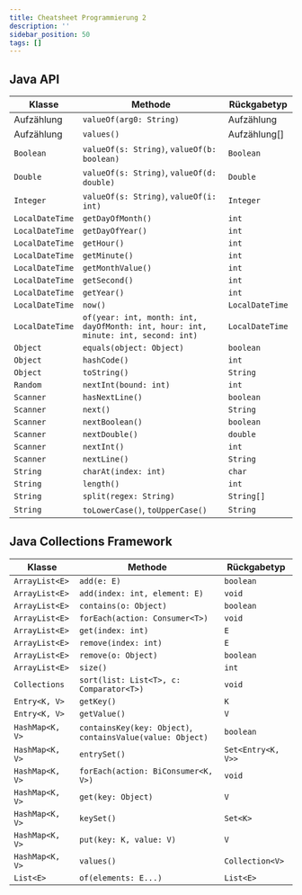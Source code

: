 ```yaml
---
title: Cheatsheet Programmierung 2
description: ''
sidebar_position: 50
tags: []
---
```


## Java API

| Klasse          | Methode                                                                           | Rückgabetyp      |
| --------------- | --------------------------------------------------------------------------------- | ---------------- |
| Aufzählung      | `valueOf(arg0: String)`                                                           | Aufzählung       |
| Aufzählung      | `values()`                                                                        | Aufzählung[]     |
| `Boolean`       | `valueOf(s: String)`, `valueOf(b: boolean)`                                       | `Boolean`        |
| `Double`        | `valueOf(s: String)`, `valueOf(d: double)`                                        | `Double`         |
| `Integer`       | `valueOf(s: String)`, `valueOf(i: int)`                                           | `Integer`        |
| `LocalDateTime` | `getDayOfMonth()`                                                                 | `int`            |
| `LocalDateTime` | `getDayOfYear()`                                                                  | `int`            |
| `LocalDateTime` | `getHour()`                                                                       | `int`            |
| `LocalDateTime` | `getMinute()`                                                                     | `int`            |
| `LocalDateTime` | `getMonthValue()`                                                                 | `int`            |
| `LocalDateTime` | `getSecond()`                                                                     | `int`            |
| `LocalDateTime` | `getYear()`                                                                       | `int`            |
| `LocalDateTime` | `now()`                                                                           | `LocalDateTime`  |
| `LocalDateTime` | `of(year: int, month: int, dayOfMonth: int, hour: int, minute: int, second: int)` | `LocalDateTime`  |
| `Object`        | `equals(object: Object)`                                                          | `boolean`        |
| `Object`        | `hashCode()`                                                                      | `int`            |
| `Object`        | `toString()`                                                                      | `String`         |
| `Random`        | `nextInt(bound: int)`                                                             | `int`            |
| `Scanner`       | `hasNextLine()`                                                                   | `boolean`        |
| `Scanner`       | `next()`                                                                          | `String`         |
| `Scanner`       | `nextBoolean()`                                                                   | `boolean`        |
| `Scanner`       | `nextDouble()`                                                                    | `double`         |
| `Scanner`       | `nextInt()`                                                                       | `int`            |
| `Scanner`       | `nextLine()`                                                                      | `String`         |
| `String`        | `charAt(index: int)`                                                              | `char`           |
| `String`        | `length()`                                                                        | `int`            |
| `String`        | `split(regex: String)`                                                            | `String[]`       |
| `String`        | `toLowerCase()`, `toUpperCase()`                                                  | `String`         |

## Java Collections Framework

| Klasse          | Methode                                                    | Rückgabetyp        |
| --------------- | ---------------------------------------------------------- | ------------------ |
| `ArrayList<E>`  | `add(e: E)`                                                | `boolean`          |
| `ArrayList<E>`  | `add(index: int, element: E)`                              | `void`             |
| `ArrayList<E>`  | `contains(o: Object)`                                      | `boolean`          |
| `ArrayList<E>`  | `forEach(action: Consumer<T>)`                             | `void`             |
| `ArrayList<E>`  | `get(index: int)`                                          | `E`                |
| `ArrayList<E>`  | `remove(index: int)`                                       | `E`                |
| `ArrayList<E>`  | `remove(o: Object)`                                        | `boolean`          |
| `ArrayList<E>`  | `size()`                                                   | `int`              |
| `Collections`   | `sort(list: List<T>, c: Comparator<T>)`                    | `void`             |
| `Entry<K, V>`   | `getKey()`                                                 | `K`                |
| `Entry<K, V>`   | `getValue()`                                               | `V`                |
| `HashMap<K, V>` | `containsKey(key: Object)`, `containsValue(value: Object)` | `boolean`          |
| `HashMap<K, V>` | `entrySet()`                                               | `Set<Entry<K, V>>` |
| `HashMap<K, V>` | `forEach(action: BiConsumer<K, V>)`                        | `void`             |
| `HashMap<K, V>` | `get(key: Object)`                                         | `V`                |
| `HashMap<K, V>` | `keySet()`                                                 | `Set<K>`           |
| `HashMap<K, V>` | `put(key: K, value: V)`                                    | `V`                |
| `HashMap<K, V>` | `values()`                                                 | `Collection<V>`    |
| `List<E>`       | `of(elements: E...)`                                       | `List<E>`          |
